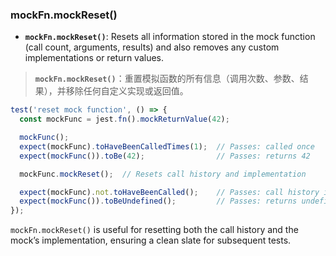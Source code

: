 ### mockFn.mockReset()

- **`mockFn.mockReset()`**: Resets all information stored in the mock function (call count, arguments, results) and also removes any custom implementations or return values.

> **`mockFn.mockReset()`**：重置模拟函数的所有信息（调用次数、参数、结果），并移除任何自定义实现或返回值。

```js
test('reset mock function', () => {
  const mockFunc = jest.fn().mockReturnValue(42);

  mockFunc();
  expect(mockFunc).toHaveBeenCalledTimes(1);  // Passes: called once
  expect(mockFunc()).toBe(42);                // Passes: returns 42

  mockFunc.mockReset();  // Resets call history and implementation

  expect(mockFunc).not.toHaveBeenCalled();    // Passes: call history is reset
  expect(mockFunc()).toBeUndefined();         // Passes: returns undefined (default behavior after reset)
});
```

`mockFn.mockReset()` is useful for resetting both the call history and the mock’s implementation, ensuring a clean slate for subsequent tests.